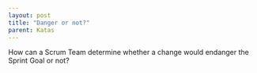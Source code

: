 ```yaml
---
layout: post
title: "Danger or not?"
parent: Katas
---
```

How can a Scrum Team determine whether a change would endanger the Sprint Goal or not?
